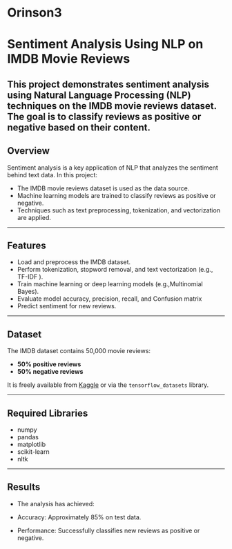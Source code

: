 # Orinson3
# Sentiment Analysis Using NLP on IMDB Movie Reviews

This project demonstrates sentiment analysis using Natural Language Processing (NLP) techniques on the IMDB movie reviews dataset. The goal is to classify reviews as **positive** or **negative** based on their content.
---

## Overview
Sentiment analysis is a key application of NLP that analyzes the sentiment behind text data. In this project:
- The IMDB movie reviews dataset is used as the data source.
- Machine learning models are trained to classify reviews as positive or negative.
- Techniques such as text preprocessing, tokenization, and vectorization are applied.

---

## Features
- Load and preprocess the IMDB dataset.
- Perform tokenization, stopword removal, and text vectorization (e.g., TF-IDF ).
- Train machine learning or deep learning models (e.g.,Multinomial Bayes).
- Evaluate model accuracy, precision, recall, and Confusion matrix
- Predict sentiment for new reviews.

---

## Dataset
The IMDB dataset contains 50,000 movie reviews:
- **50% positive reviews**
- **50% negative reviews**

It is freely available from [Kaggle](https://www.kaggle.com/datasets/lakshmi25npathi/imdb-dataset-of-50k-movie-reviews?resource=download) or via the `tensorflow_datasets` library.

---

## Required Libraries
- numpy
- pandas
- matplotlib
- scikit-learn
- nltk 


---
## Results
- The analysis has achieved:

- Accuracy: Approximately 85% on test data.
- Performance: Successfully classifies new reviews as positive or negative.
